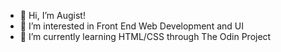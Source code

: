 - 👋 Hi, I’m Augist!
- 👀 I’m interested in Front End Web Development and UI
- 🌱 I’m currently learning HTML/CSS through The Odin Project

<!---
augistbear/augistbear is a ✨ special ✨ repository because its `README.md` (this file) appears on your GitHub profile.
You can click the Preview link to take a look at your changes.
--->
